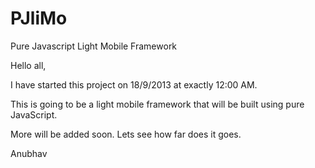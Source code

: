 PJliMo
======

Pure Javascript Light Mobile Framework


Hello all,

I have started this project on 18/9/2013 at exactly 12:00 AM.

This is going to be a light mobile framework that will be built using pure JavaScript.

More will be added soon. Lets see how far does it goes.

Anubhav
